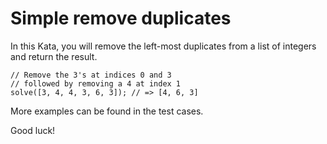 # Simple remove duplicates

In this Kata, you will remove the left-most duplicates from a list of integers and return the result.

```
// Remove the 3's at indices 0 and 3
// followed by removing a 4 at index 1
solve([3, 4, 4, 3, 6, 3]); // => [4, 6, 3]
```

More examples can be found in the test cases.

Good luck!
